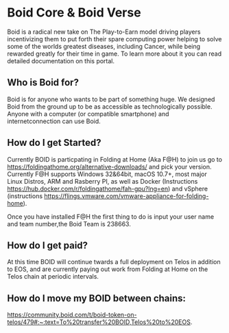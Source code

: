 # Boid Core & Boid Verse
Boid is a radical new take on The Play-to-Earn model driving players incentivizing them to put forth their spare computing power helping to solve some of the worlds greatest diseases, including Cancer, while being rewarded greatly for their time in game. To learn more about it you can read detailed documentation on this portal.

## Who is Boid for?
Boid is for anyone who wants to be part of something huge. We designed Boid from the ground up to be as accessible as technologically possible. Anyone with a computer (or compatible smartphone) and internetconnection can use Boid.

## How do I get Started?

Currently BOID is particpating in Folding at Home (Aka F@H) to join us go to https://foldingathome.org/alternative-downloads/ and pick your version. Currently F@H supports Windows 32&64bit, macOS 10.7+,  most major Linux Distros, ARM and Rasberry PI, as well as Docker (Instructions https://hub.docker.com/r/foldingathome/fah-gpu?lng=en) and vSphere (instructions https://flings.vmware.com/vmware-appliance-for-folding-home).

Once you have installed F@H the first thing to do is input your user name and team number,the Boid Team is 238663.

## How do I get paid?

At this time BOID will continue twards a full deployment on Telos in addition to EOS, and are currently paying out work from Folding at Home on the Telos chain at periodic intervals.

## How do I move my BOID between chains:

https://community.boid.com/t/boid-token-on-telos/479#:~:text=To%20transfer%20BOID,Telos%20to%20EOS.
